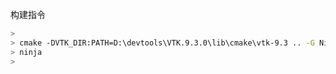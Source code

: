 



构建指令

```bash
>
> cmake -DVTK_DIR:PATH=D:\devtools\VTK.9.3.0\lib\cmake\vtk-9.3 .. -G Ninja -DCMAKE_BUILD_TYPE=Debug
> ninja
>
```
